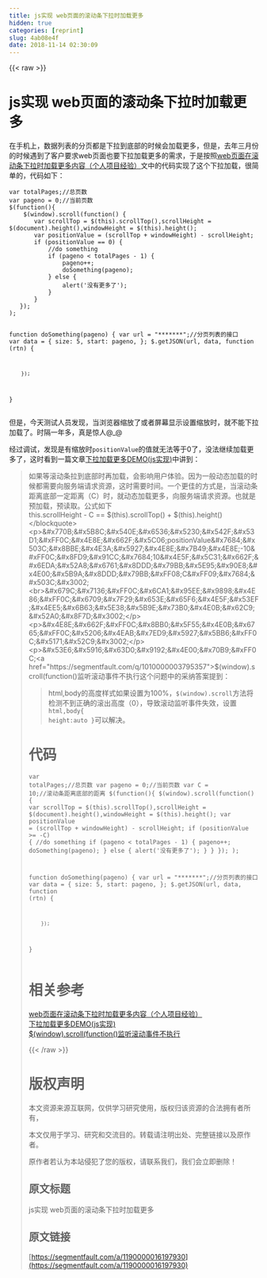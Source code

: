 ```yaml
---
title: js实现 web页面的滚动条下拉时加载更多
hidden: true
categories: [reprint]
slug: 4ab08e4f
date: 2018-11-14 02:30:09
---
```


{{< raw >}}
<h1>js&#x5B9E;&#x73B0; web&#x9875;&#x9762;&#x7684;&#x6EDA;&#x52A8;&#x6761;&#x4E0B;&#x62C9;&#x65F6;&#x52A0;&#x8F7D;&#x66F4;&#x591A;</h1><p>&#x5728;&#x624B;&#x673A;&#x4E0A;&#xFF0C;&#x6570;&#x636E;&#x5217;&#x8868;&#x7684;&#x5206;&#x9875;&#x90FD;&#x662F;&#x4E0B;&#x62C9;&#x5230;&#x5E95;&#x90E8;&#x7684;&#x65F6;&#x5019;&#x4F1A;&#x52A0;&#x8F7D;&#x66F4;&#x591A;&#xFF0C;&#x4F46;&#x662F;&#xFF0C;&#x53BB;&#x5E74;&#x4E09;&#x6708;&#x4EFD;&#x7684;&#x65F6;&#x5019;&#x9047;&#x5230;&#x4E86;&#x5BA2;&#x6237;&#x8981;&#x6C42;web&#x9875;&#x9762;&#x4E5F;&#x8981;&#x4E0B;&#x62C9;&#x52A0;&#x8F7D;&#x66F4;&#x591A;&#x7684;&#x9700;&#x6C42;&#xFF0C;&#x4E8E;&#x662F;&#x6309;&#x7167;<a href="http://www.aichengxu.com/other/10990264.htm" rel="nofollow noreferrer">web&#x9875;&#x9762;&#x5728;&#x6EDA;&#x52A8;&#x6761;&#x4E0B;&#x62C9;&#x65F6;&#x52A0;&#x8F7D;&#x66F4;&#x591A;&#x5185;&#x5BB9;&#xFF08;&#x4E2A;&#x4EBA;&#x9879;&#x76EE;&#x7ECF;&#x9A8C;&#xFF09;</a>&#x6587;&#x4E2D;&#x7684;&#x4EE3;&#x7801;&#x5B9E;&#x73B0;&#x4E86;&#x8FD9;&#x4E2A;&#x4E0B;&#x62C9;&#x52A0;&#x8F7D;&#xFF0C;&#x5F88;&#x7B80;&#x5355;&#x7684;&#xFF0C;&#x4EE3;&#x7801;&#x5982;&#x4E0B;&#xFF1A;</p><pre><code>var totalPages;//&#x603B;&#x9875;&#x6570;
var pageno = 0;//&#x5F53;&#x524D;&#x9875;&#x6570;
$(function(){
    $(window).scroll(function() {
       var scrollTop = $(this).scrollTop(),scrollHeight = $(document).height(),windowHeight = $(this).height();
       var positionValue = (scrollTop + windowHeight) - scrollHeight;
       if (positionValue == 0) {
           //do something
           if (pageno &lt; totalPages - 1) {
               pageno++;
               doSomething(pageno);
           } else {
               alert(&apos;&#x6CA1;&#x6709;&#x66F4;&#x591A;&#x4E86;&apos;);
           }
       }
   });
);
 
function doSomething(pageno) {
        var url = &quot;*******&quot;;//&#x5206;&#x9875;&#x5217;&#x8868;&#x7684;&#x63A5;&#x53E3;
        var data = {
                size: 5,
                start: pageno,
        };
        $.getJSON(url, data, function (rtn) {
                
        });
}</code></pre><p>&#x4F46;&#x662F;&#xFF0C;&#x4ECA;&#x5929;&#x6D4B;&#x8BD5;&#x4EBA;&#x5458;&#x53D1;&#x73B0;&#xFF0C;&#x5F53;&#x6D4F;&#x89C8;&#x5668;&#x7F29;&#x653E;&#x4E86;&#x6216;&#x8005;&#x5C4F;&#x5E55;&#x663E;&#x793A;&#x8BBE;&#x7F6E;&#x7F29;&#x653E;&#x65F6;&#xFF0C;&#x5C31;&#x4E0D;&#x80FD;&#x4E0B;&#x62C9;&#x52A0;&#x8F7D;&#x4E86;&#x3002;&#x65F6;&#x9694;&#x4E00;&#x5E74;&#x591A;&#xFF0C;&#x771F;&#x662F;&#x60CA;&#x4EBA;@_@</p><p>&#x7ECF;&#x8FC7;&#x8C03;&#x8BD5;&#xFF0C;&#x53D1;&#x73B0;&#x662F;&#x6709;&#x7F29;&#x653E;&#x65F6;<code>positionValue</code>&#x7684;&#x503C;&#x5C31;&#x65E0;&#x6CD5;&#x7B49;&#x4E8E;0&#x4E86;&#xFF0C;&#x6CA1;&#x6CD5;&#x7EE7;&#x7EED;&#x52A0;&#x8F7D;&#x66F4;&#x591A;&#x4E86;&#xFF0C;&#x8FD9;&#x65F6;&#x770B;&#x5230;&#x4E00;&#x7BC7;&#x6587;&#x7AE0;<a href="https://blog.csdn.net/bruce128/article/details/49924257" rel="nofollow noreferrer">&#x4E0B;&#x62C9;&#x52A0;&#x8F7D;&#x66F4;&#x591A;DEMO(js&#x5B9E;&#x73B0;)</a>&#x4E2D;&#x8BB2;&#x5230;&#xFF1A;</p><blockquote>&#x5982;&#x679C;&#x7B49;&#x6EDA;&#x52A8;&#x6761;&#x62C9;&#x5230;&#x5E95;&#x90E8;&#x65F6;&#x518D;&#x52A0;&#x8F7D;&#xFF0C;&#x4F1A;&#x5F71;&#x54CD;&#x7528;&#x6237;&#x4F53;&#x9A8C;&#x3002;&#x56E0;&#x4E3A;&#x4E00;&#x822C;&#x52A8;&#x6001;&#x52A0;&#x8F7D;&#x7684;&#x65F6;&#x5019;&#x90FD;&#x9700;&#x8981;&#x5411;&#x670D;&#x52A1;&#x7AEF;&#x8BF7;&#x6C42;&#x8D44;&#x6E90;&#xFF0C;&#x8FD9;&#x65F6;&#x9700;&#x8981;&#x65F6;&#x95F4;&#x3002;&#x4E00;&#x4E2A;&#x66F4;&#x4F73;&#x7684;&#x65B9;&#x5F0F;&#x662F;&#xFF0C;&#x5F53;&#x6EDA;&#x52A8;&#x6761;&#x8DDD;&#x79BB;&#x5E95;&#x90E8;&#x4E00;&#x5B9A;&#x8DDD;&#x79BB;&#xFF08;C&#xFF09;&#x65F6;&#xFF0C;&#x5C31;&#x52A8;&#x6001;&#x52A0;&#x8F7D;&#x66F4;&#x591A;&#xFF0C;&#x5411;&#x670D;&#x52A1;&#x7AEF;&#x8BF7;&#x6C42;&#x8D44;&#x6E90;&#x3002;&#x4E5F;&#x5C31;&#x662F;&#x9884;&#x52A0;&#x8F7D;&#xFF0C;&#x9884;&#x8BFB;&#x53D6;&#x3002;&#x516C;&#x5F0F;&#x5982;&#x4E0B;<br>this.scrollHeight - C == $(this).scrollTop() + $(this).height()</blockquote><p>&#x770B;&#x5B8C;&#x540E;&#x6536;&#x5230;&#x542F;&#x53D1;&#xFF0C;&#x4E8E;&#x662F;&#x5C06;positionValue&#x7684;&#x503C;&#x8BBE;&#x4E3A;&#x5927;&#x4E8E;&#x7B49;&#x4E8E;-10&#xFF0C;&#x8FD9;&#x91CC;&#x7684;10&#x4E5F;&#x5C31;&#x662F;&#x6EDA;&#x52A8;&#x6761;&#x8DDD;&#x79BB;&#x5E95;&#x90E8;&#x4E00;&#x5B9A;&#x8DDD;&#x79BB;&#xFF08;C&#xFF09;&#x7684;&#x503C;&#x3002;<br>&#x679C;&#x7136;&#xFF0C;&#x6CA1;&#x95EE;&#x9898;&#x4E86;&#xFF0C;&#x6709;&#x7F29;&#x653E;&#x65F6;&#x4E5F;&#x53EF;&#x4EE5;&#x6B63;&#x5E38;&#x5B9E;&#x73B0;&#x4E0B;&#x62C9;&#x52A0;&#x8F7D;&#x3002;</p><p>&#x4E8E;&#x662F;&#xFF0C;&#x8BB0;&#x5F55;&#x4E0B;&#x6765;&#xFF0C;&#x5206;&#x4EAB;&#x7ED9;&#x5927;&#x5BB6;&#xFF0C;&#x5171;&#x52C9;&#x3002;</p><p>&#x53E6;&#x5916;&#x63D0;&#x9192;&#x4E00;&#x70B9;&#xFF0C;<a href="https://segmentfault.com/q/1010000003795357">$(window).scroll(function()&#x76D1;&#x542C;&#x6EDA;&#x52A8;&#x4E8B;&#x4EF6;&#x4E0D;&#x6267;&#x884C;</a>&#x8FD9;&#x4E2A;&#x95EE;&#x9898;&#x4E2D;&#x7684;&#x91C7;&#x7EB3;&#x7B54;&#x6848;&#x63D0;&#x5230;&#xFF1A;</p><blockquote>html,body&#x7684;&#x9AD8;&#x5EA6;&#x6837;&#x5F0F;&#x5982;&#x679C;&#x8BBE;&#x7F6E;&#x4E3A;100%&#xFF0C;<code>$(window).scroll</code>&#x65B9;&#x6CD5;&#x5C06;&#x68C0;&#x6D4B;&#x4E0D;&#x5230;&#x6B63;&#x786E;&#x7684;&#x6EDA;&#x51FA;&#x9AD8;&#x5EA6;&#xFF08;0&#xFF09;&#xFF0C;&#x5BFC;&#x81F4;&#x6EDA;&#x52A8;&#x76D1;&#x542C;&#x4E8B;&#x4EF6;&#x5931;&#x6548;&#xFF0C;&#x8BBE;&#x7F6E;<code>html,body{ height:auto }</code>&#x53EF;&#x4EE5;&#x89E3;&#x51B3;&#x3002;</blockquote><h1>&#x4EE3;&#x7801;</h1><pre><code>var totalPages;//&#x603B;&#x9875;&#x6570;
var pageno = 0;//&#x5F53;&#x524D;&#x9875;&#x6570;
var C = 10;//&#x6EDA;&#x52A8;&#x6761;&#x8DDD;&#x79BB;&#x5E95;&#x90E8;&#x7684;&#x8DDD;&#x79BB;
$(function(){
    $(window).scroll(function() {
       var scrollTop = $(this).scrollTop(),scrollHeight = $(document).height(),windowHeight = $(this).height();
       var positionValue = (scrollTop + windowHeight) - scrollHeight;
       if (positionValue &gt;= -C) {
           //do something
           if (pageno &lt; totalPages - 1) {
               pageno++;
               doSomething(pageno);
           } else {
               alert(&apos;&#x6CA1;&#x6709;&#x66F4;&#x591A;&#x4E86;&apos;);
           }
       }
   });
);
 
function doSomething(pageno) {
        var url = &quot;*******&quot;;//&#x5206;&#x9875;&#x5217;&#x8868;&#x7684;&#x63A5;&#x53E3;
        var data = {
                size: 5,
                start: pageno,
        };
        $.getJSON(url, data, function (rtn) {
                
        });
}</code></pre><h1>&#x76F8;&#x5173;&#x53C2;&#x8003;</h1><p><a href="http://www.aichengxu.com/other/10990264.htm" rel="nofollow noreferrer">web&#x9875;&#x9762;&#x5728;&#x6EDA;&#x52A8;&#x6761;&#x4E0B;&#x62C9;&#x65F6;&#x52A0;&#x8F7D;&#x66F4;&#x591A;&#x5185;&#x5BB9;&#xFF08;&#x4E2A;&#x4EBA;&#x9879;&#x76EE;&#x7ECF;&#x9A8C;&#xFF09;</a><br><a href="https://blog.csdn.net/bruce128/article/details/49924257" rel="nofollow noreferrer">&#x4E0B;&#x62C9;&#x52A0;&#x8F7D;&#x66F4;&#x591A;DEMO(js&#x5B9E;&#x73B0;)</a><br><a href="https://segmentfault.com/q/1010000003795357">$(window).scroll(function()&#x76D1;&#x542C;&#x6EDA;&#x52A8;&#x4E8B;&#x4EF6;&#x4E0D;&#x6267;&#x884C;</a></p>
{{< /raw >}}

# 版权声明
本文资源来源互联网，仅供学习研究使用，版权归该资源的合法拥有者所有，

本文仅用于学习、研究和交流目的。转载请注明出处、完整链接以及原作者。 

原作者若认为本站侵犯了您的版权，请联系我们，我们会立即删除！

## 原文标题
js实现 web页面的滚动条下拉时加载更多

## 原文链接
[https://segmentfault.com/a/1190000016197930](https://segmentfault.com/a/1190000016197930)

